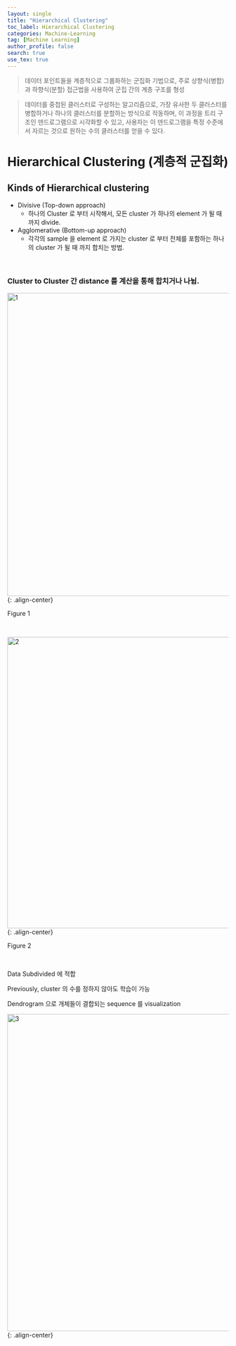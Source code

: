```yaml
---
layout: single
title: "Hierarchical Clustering"
toc_label: Hierarchical Clustering
categories: Machine-Learning
tag: [Machine Learning]
author_profile: false
search: true
use_tex: true
---
```


> 데이터 포인트들을 계층적으로 그룹화하는 군집화 기법으로, 주로 상향식(병합)과 하향식(분할) 접근법을 사용하여 군집 간의 계층 구조를 형성

> 데이터를 중첩된 클러스터로 구성하는 알고리즘으로, 가장 유사한 두 클러스터를 병합하거나 하나의 클러스터를 분할하는 방식으로 작동하며, 
> 이 과정을 트리 구조인 덴드로그램으로 시각화할 수 있고, 사용자는 이 덴드로그램을 특정 수준에서 자르는 것으로 원하는 수의 클러스터를 얻을 수 있다.

# Hierarchical Clustering (계층적 군집화)

## Kinds of Hierarchical clustering

- Divisive (Top-down approach)
  - 하나의 Cluster 로 부터 시작해서, 모든 cluster 가 하나의 element 가 될 때 까지 divide.
- Agglomerative (Bottom-up approach)
  - 각각의 sample 을 element 로 가지는 cluster 로 부터 전체를 포함하는 하나의 cluster 가 될 때 까지 합치는 방법.

<br>

### Cluster to Cluster 간 distance 를 계산을 통해 합치거나 나뉨.

<img width="689" alt="1" src="https://github.com/woo-kyu/woo-kyu.github.io/assets/102133610/18a07c55-5789-43e3-936b-9b132f8487de">{: .align-center}

Figure 1

<br>

<img width="662" alt="2" src="https://github.com/woo-kyu/woo-kyu.github.io/assets/102133610/d6b87f16-aba4-42d0-bbf2-2dbaca7ac9db">{: .align-center}

Figure 2

<br>

Data Subdivided 에 적합

Previously, cluster 의 수를 정하지 않아도 학습이 가능

Dendrogram 으로 개체들이 결합되는 sequence 를 visualization

<img width="721" alt="3" src="https://github.com/woo-kyu/woo-kyu.github.io/assets/102133610/37cbfc79-bc9f-4c05-be4d-23fc9d782294">{: .align-center}
